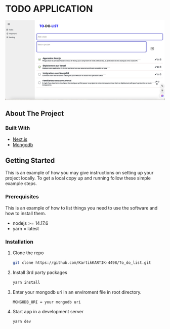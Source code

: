 # TODO APPLICATION

<img src="screenshot.png" alt="screenshot of the project">

<!-- ABOUT THE PROJECT -->
## About The Project

### Built With

* [Next.js](https://nextjs.org/)
* [Mongodb](https://mongodb.com/)

<!-- GETTING STARTED -->
## Getting Started

This is an example of how you may give instructions on setting up your project locally.
To get a local copy up and running follow these simple example steps.

### Prerequisites

This is an example of how to list things you need to use the software and how to install them.

* nodejs >= 14.17.6
* yarn = latest

### Installation

1. Clone the repo
   ```sh
   git clone https://github.com/KartikKARTIK-4498/To_do_list.git
   ```
2. Install 3rd party packages
   ```sh
   yarn install
   ```

3. Enter your mongodb uri in an enviroment file in root directory.
   ```env
   MONGODB_URI = your mongodb uri
   ```
   
4. Start app in a development server 
   ```sh
   yarn dev
   ```

